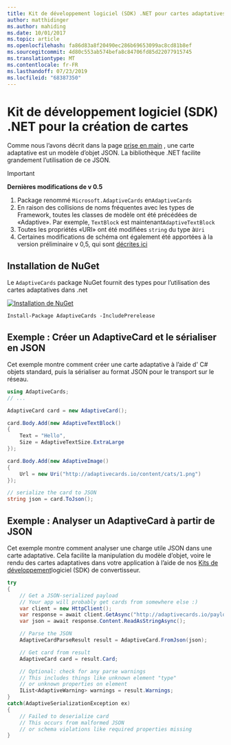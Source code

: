 ```yaml
---
title: Kit de développement logiciel (SDK) .NET pour cartes adaptatives
author: matthidinger
ms.author: mahiding
ms.date: 10/01/2017
ms.topic: article
ms.openlocfilehash: fa86d83a8f20490ec286b69653099ac8cd81b8ef
ms.sourcegitcommit: 4d80c553ab574befa8c84706fd85d22077915745
ms.translationtype: MT
ms.contentlocale: fr-FR
ms.lasthandoff: 07/23/2019
ms.locfileid: "68387350"
---
```

# <a name="net-sdk-for-authoring-cards"></a>Kit de développement logiciel (SDK) .NET pour la création de cartes

Comme nous l’avons décrit dans la page [prise en main](../../authoring-cards/getting-started.md) , une carte adaptative est un modèle d’objet JSON. La bibliothèque .NET facilite grandement l’utilisation de ce JSON.

> [!IMPORTANT]
> **Dernières modifications de v 0.5**
> 
> 1. Package renommé `Microsoft.AdaptiveCards` en`AdaptiveCards`
> 1. En raison des collisions de noms fréquentes avec les types de Framework, toutes les classes de modèle ont été précédées de «Adaptive». Par exemple, `TextBlock` est maintenant`AdaptiveTextBlock`
> 1. Toutes les propriétés «URI» ont été modifiées `string` du type à`Uri`
> 1. Certaines modifications de schéma ont également été apportées à la version préliminaire v 0,5, qui sont [décrites ici](https://github.com/Microsoft/AdaptiveCards/pull/633)


## <a name="nuget-install"></a>Installation de NuGet
Le `AdaptiveCards` package NuGet fournit des types pour l’utilisation des cartes adaptatives dans .net

[![Installation de NuGet](https://img.shields.io/nuget/vpre/AdaptiveCards.svg)](https://www.nuget.org/packages/AdaptiveCards)

```console
Install-Package AdaptiveCards -IncludePrerelease
```

## <a name="example-create-an-adaptivecard-and-serialize-to-json"></a>Exemple : Créer un AdaptiveCard et le sérialiser en JSON

Cet exemple montre comment créer une carte adaptative à l’aide d' C# objets standard, puis la sérialiser au format JSON pour le transport sur le réseau.

```csharp
using AdaptiveCards;
// ...

AdaptiveCard card = new AdaptiveCard();

card.Body.Add(new AdaptiveTextBlock() 
{
    Text = "Hello",
    Size = AdaptiveTextSize.ExtraLarge
});

card.Body.Add(new AdaptiveImage() 
{
    Url = new Uri("http://adaptivecards.io/content/cats/1.png")
});

// serialize the card to JSON
string json = card.ToJson();
```

## <a name="example-parse-an-adaptivecard-from-json"></a>Exemple : Analyser un AdaptiveCard à partir de JSON

Cet exemple montre comment analyser une charge utile JSON dans une carte adaptative. Cela facilite la manipulation du modèle d’objet, voire le rendu des cartes adaptatives dans votre application à l’aide de nos [Kits de développement](../../rendering-cards/getting-started.md)logiciel (SDK) de convertisseur.

```csharp
try
{
    // Get a JSON-serialized payload
    // Your app will probably get cards from somewhere else :)
    var client = new HttpClient();
    var response = await client.GetAsync("http://adaptivecards.io/payloads/ActivityUpdate.json");
    var json = await response.Content.ReadAsStringAsync();

    // Parse the JSON 
    AdaptiveCardParseResult result = AdaptiveCard.FromJson(json);

    // Get card from result
    AdaptiveCard card = result.Card;

    // Optional: check for any parse warnings
    // This includes things like unknown element "type"
    // or unknown properties on element
    IList<AdaptiveWarning> warnings = result.Warnings;
}
catch(AdaptiveSerializationException ex)
{
    // Failed to deserialize card 
    // This occurs from malformed JSON
    // or schema violations like required properties missing 
}
```

